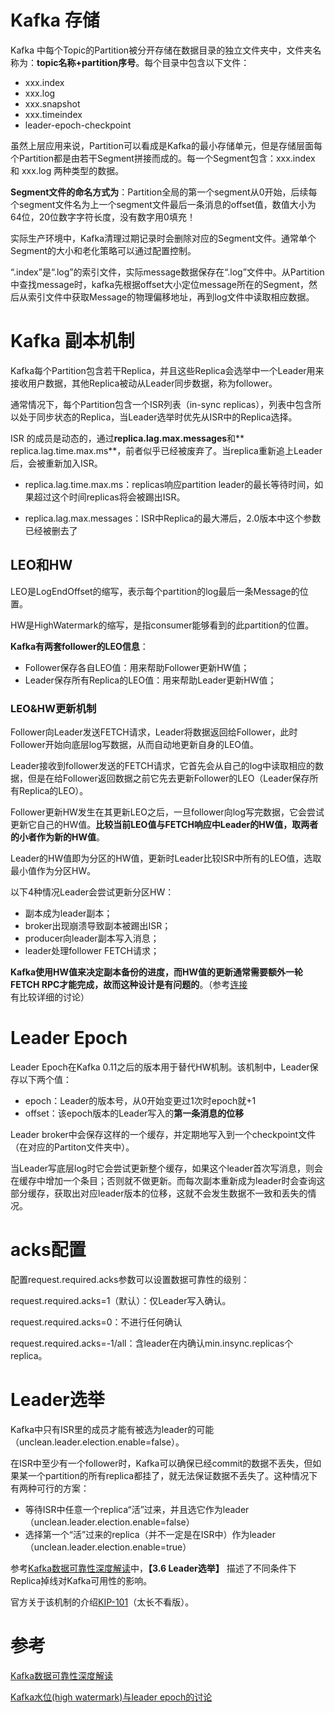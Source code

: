 # Kafka 存储

Kafka 中每个Topic的Partition被分开存储在数据目录的独立文件夹中，文件夹名称为：**topic名称+partition序号**。每个目录中包含以下文件：

- xxx.index
- xxx.log
- xxx.snapshot
- xxx.timeindex
- leader-epoch-checkpoint

虽然上层应用来说，Partition可以看成是Kafka的最小存储单元，但是存储层面每个Partition都是由若干Segment拼接而成的。每一个Segment包含：xxx.index 和 xxx.log 两种类型的数据。

**Segment文件的命名方式为**：Partition全局的第一个segment从0开始，后续每个segment文件名为上一个segment文件最后一条消息的offset值，数值大小为64位，20位数字字符长度，没有数字用0填充！

实际生产环境中，Kafka清理过期记录时会删除对应的Segment文件。通常单个Segment的大小和老化策略可以通过配置控制。

“.index”是“.log”的索引文件，实际message数据保存在“.log”文件中。从Partition中查找message时，kafka先根据offset大小定位message所在的Segment，然后从索引文件中获取Message的物理偏移地址，再到log文件中读取相应数据。

# Kafka 副本机制

Kafka每个Partition包含若干Replica，并且这些Replica会选举中一个Leader用来接收用户数据，其他Replica被动从Leader同步数据，称为follower。

通常情况下，每个Partition包含一个ISR列表（in-sync replicas），列表中包含所以处于同步状态的Replica，当Leader选举时优先从ISR中的Replica选择。

ISR 的成员是动态的，通过**replica.lag.max.messages**和** replica.lag.time.max.ms**，前者似乎已经被废弃了。当replica重新追上Leader后，会被重新加入ISR。

- replica.lag.time.max.ms：replicas响应partition leader的最长等待时间，如果超过这个时间replicas将会被踢出ISR。

- replica.lag.max.messages：ISR中Replica的最大滞后，2.0版本中这个参数已经被删去了

## LEO和HW

LEO是LogEndOffset的缩写，表示每个partition的log最后一条Message的位置。

HW是HighWatermark的缩写，是指consumer能够看到的此partition的位置。

**Kafka有两套follower的LEO信息**：

- Follower保存各自LEO值：用来帮助Follower更新HW值；
- Leader保存所有Replica的LEO值：用来帮助Leader更新HW值；

### LEO&HW更新机制

Follower向Leader发送FETCH请求，Leader将数据返回给Follower，此时Follower开始向底层log写数据，从而自动地更新自身的LEO值。

Leader接收到follower发送的FETCH请求，它首先会从自己的log中读取相应的数据，但是在给Follower返回数据之前它先去更新Follower的LEO（Leader保存所有Replica的LEO）。

Follower更新HW发生在其更新LEO之后，一旦follower向log写完数据，它会尝试更新它自己的HW值。**比较当前LEO值与FETCH响应中Leader的HW值，取两者的小者作为新的HW值**。

Leader的HW值即为分区的HW值，更新时Leader比较ISR中所有的LEO值，选取最小值作为分区HW。

以下4种情况Leader会尝试更新分区HW：

- 副本成为leader副本；
- broker出现崩溃导致副本被踢出ISR；
- producer向leader副本写入消息；
- leader处理follower FETCH请求；

**Kafka使用HW值来决定副本备份的进度，而HW值的更新通常需要额外一轮FETCH RPC才能完成，故而这种设计是有问题的**。（参考[连接](https://www.cnblogs.com/huxi2b/p/7453543.html)有比较详细的讨论）

# Leader Epoch

Leader Epoch在Kafka 0.11之后的版本用于替代HW机制。该机制中，Leader保存以下两个值：

- epoch：Leader的版本号，从0开始变更过1次时epoch就+1
- offset：该epoch版本的Leader写入的**第一条消息的位移**

Leader broker中会保存这样的一个缓存，并定期地写入到一个checkpoint文件（在对应的Partiton文件夹中）。

当Leader写底层log时它会尝试更新整个缓存，如果这个leader首次写消息，则会在缓存中增加一个条目；否则就不做更新。而每次副本重新成为leader时会查询这部分缓存，获取出对应leader版本的位移，这就不会发生数据不一致和丢失的情况。

# acks配置

配置request.required.acks参数可以设置数据可靠性的级别：

request.required.acks=1（默认）：仅Leader写入确认。

request.required.acks=0：不进行任何确认

request.required.acks=-1/all：含leader在内确认min.insync.replicas个replica。


# Leader选举

Kafka中只有ISR里的成员才能有被选为leader的可能（unclean.leader.election.enable=false）。

在ISR中至少有一个follower时，Kafka可以确保已经commit的数据不丢失，但如果某一个partition的所有replica都挂了，就无法保证数据不丢失了。这种情况下有两种可行的方案：

- 等待ISR中任意一个replica“活”过来，并且选它作为leader（unclean.leader.election.enable=false）
- 选择第一个“活”过来的replica（并不一定是在ISR中）作为leader（unclean.leader.election.enable=true）

参考[Kafka数据可靠性深度解读](https://www.infoq.cn/article/depth-interpretation-of-kafka-data-reliability/)中，**【3.6 Leader选举】** 描述了不同条件下Replica掉线对Kafka可用性的影响。

官方关于该机制的介绍[KIP-101](https://cwiki.apache.org/confluence/display/KAFKA/KIP-101+-+Alter+Replication+Protocol+to+use+Leader+Epoch+rather+than+High+Watermark+for+Truncation)（太长不看版）。


# 参考

[Kafka数据可靠性深度解读](https://www.infoq.cn/article/depth-interpretation-of-kafka-data-reliability/)

[Kafka水位(high watermark)与leader epoch的讨论](https://www.cnblogs.com/huxi2b/p/7453543.html)